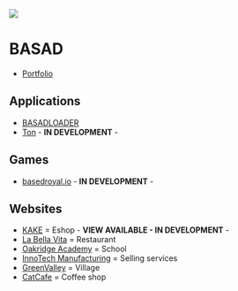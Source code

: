 <img src="https://profile-counter.glitch.me/basadstudios/count.svg" />

# BASAD
- [Portfolio](https://basadstudios.com)

## Applications
- [BASADLOADER](https://github.com/basadstudios/Universal-Video-Downloader)
- [Ton]() - **IN DEVELOPMENT** -

## Games
- [basedroyal.io]() - **IN DEVELOPMENT** -

## Websites
- [KAKE](https://basadstudios.github.io/kakeshop-preview/)  = Eshop - **VIEW AVAILABLE - IN DEVELOPMENT** -
- [La Bella Vita](https://basadstudios.github.io/Website-LaBellaVita-Preview/) = Restaurant
- [Oakridge Academy](https://basadstudios.github.io/Website-LaBellaVita-Preview/) = School
- [InnoTech Manufacturing](https://basadstudios.github.io/Website-InnoTechMfg-Preview/) = Selling services
- [GreenValley](https://basadstudios.github.io/Website-GreenValley-Preview/) = Village
- [CatCafe](https://basadstudios.github.io/Website-CatCafe-Preview/) = Coffee shop
